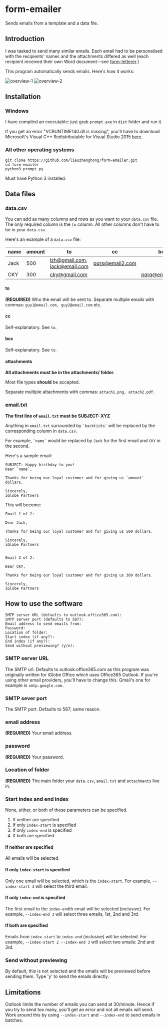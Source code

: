 # form-emailer 
Sends emails from a template and a data file.

## Introduction
I was tasked to send many similar emails. Each email had to be personalised
with the recipients' names and the attachments differed as well (each
recipient received their own Word document—see
[form-letterer](https://github.com/lieuzhenghong/form-letterer).)

This program automatically sends emails. Here's how it works:

![overview-1](img/overview1.png)
![overview-2](img/overview2.png)

## Installation
### Windows
I have compiled an executable: just grab `prompt.exe` in `dist` folder and run it.

If you get an error "VCRUNTIME140.dll is missing", you'll have to download Microsoft's Visual C++ Redistributable for Visual Studio 2015 [here](https://www.microsoft.com/en-us/download/details.aspx?id=48145).

### All other operating systems
```
git clone https://github.com/lieuzhenghong/form-emailer.git
cd form-emailer
python3 prompt.py
```
Must have Python 3 installed.

## Data files
### data.csv
You can add as many columns and rows as you want to your `data.csv` file. The
only required column is the `to` column. All other columns don't have to be in
your `data.csv`.

Here's an example of a `data.csv` file:

| name  | amount | to | cc | bcc | attachments |
| ----- | ------------- | --- | --- | --- | --- |
| Jack | 500 | lzh@gmail.com, jack@email.com | pqrs@email2.com | | test.png, test1.pdf |
| CKY | 300 | cky@gmail.com | | pqrq@email3.com | test.png |

#### to
**(REQUIRED)** Who the email will be sent to.
Separate multiple emails with commas: `guy1@email.com, guy2@email.com`
etc.

#### cc
Self-explanatory. See `to`.

#### bcc
Self-explanatory. See `to`.

#### attachments
**All attachments must be in the attachments/ folder.**

Most file types **should** be accepted.

Separate multiple attachments with commas: `attach1.png, attach2.pdf`.

### email.txt
**The first line of `email.txt` must be SUBJECT: XYZ**

Anything in `email.txt` surrounded by `` `backticks` `` will be replaced by the
corresponding column in `data.csv`.

For example, `` `name` `` would be replaced by `Jack` for the first email and
`CKY` in the second.

Here's a sample email:
```
SUBJECT: Happy birthday to you!
Dear `name`,

Thanks for being our loyal customer and for giving us `amount` dollars.

Sincerely,
iGlobe Partners
```

This will become:

```
Email 1 of 2:

Dear Jack,

Thanks for being our loyal customer and for giving us 500 dollars.

Sincerely,
iGlobe Partners


Email 2 of 2:

Dear CKY,

Thanks for being our loyal customer and for giving us 300 dollars.

Sincerely,
iGlobe Partners
```

## How to use the software

```
SMTP server URL (defaults to outlook.office365.com): 
SMTP server port (defaults to 587): 
Email address to send emails from: 
Password: 
Location of folder: 
Start index (if any?): 
End index (if any?): 
Send without previewing? (y/n):    
```

### SMTP server URL
The SMTP url. Defaults to outlook.office365.com as this program was originally
written for iGlobe Office which uses Office365 Outlook.
If you're using other email providers, you'll have to change this. Gmail's one
for example is `smtp.google.com.`

### SMTP sever port
The SMTP port. Defaults to 587; same reason.

### email address
**(REQUIRED)** Your email address.

### password
**(REQUIRED)** Your password.

### Location of folder
**(REQUIRED)** The main folder your `data.csv`, `email.txt` and `attachments`
live in.

### Start index and end index
None, either, or both of these parameters can be specified.

1. If neither are specified
2. If only `index-start` is specified
3. If only `index-end` is specified
4. If both are specified

#### If neither are specified
All emails will be selected.

#### If only `index-start` is specified
Only one email will be selected, which is the `index-start`. For example,
`--index-start 3` will select the third email.

#### If only `index-end` is specified
The first email to the `index-end`th email will be selected (inclusive).
For example, `--index-end 3` will select three emails, 1st, 2nd and 3rd.

#### If both are specified
Emails from `index-start` to `index-end` (inclusive) will be selected.
For example, `--index-start 2 --index-end 3` will select two emails: 2nd and 3rd.

### Send without previewing
By default, this is not selected and the emails will be previewed before
sending them. Type 'y' to send the emails directly. 

## Limitations
Outlook limits the number of emails you can send at 30/minute. Hence if you try
to send too many, you'll get an error and not all emails will send. Work around
this by using `--index-start` and `--index-end` to send emails in batches.
